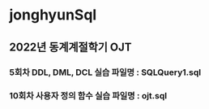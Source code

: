 # jonghyunSql
## 2022년 동계계절학기 OJT
### 5회차 DDL, DML, DCL 실습 파일명 : SQLQuery1.sql
### 10회차 사용자 정의 함수 실습 파일명 : ojt.sql
